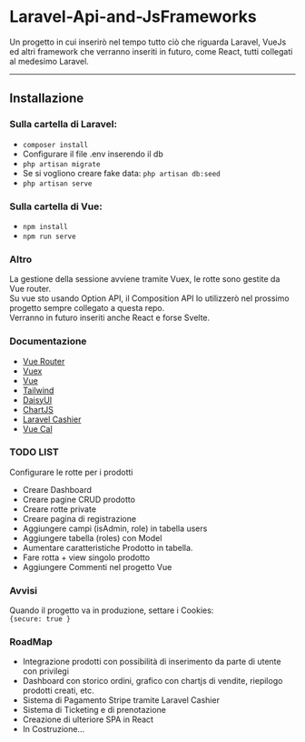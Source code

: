 # Laravel-Api-and-JsFrameworks

Un progetto in cui inserirò nel tempo tutto ciò che riguarda Laravel, VueJs ed altri framework che verranno inseriti in futuro, 
come React, tutti collegati al medesimo Laravel.

---

## Installazione

### Sulla cartella di Laravel: 

- `composer install`
- Configurare il file .env inserendo il db
- `php artisan migrate`
- Se si vogliono creare fake data: `php artisan db:seed`
- `php artisan serve`

### Sulla cartella di Vue:
- `npm install`
- `npm run serve`

### Altro
La gestione della sessione avviene tramite Vuex, le rotte sono gestite da Vue router.\
Su vue sto usando Option API, il Composition API lo utilizzerò nel prossimo progetto sempre collegato a questa repo. \
Verranno in futuro inseriti anche React e forse Svelte.

### Documentazione

- [Vue Router](https://router.vuejs.org/)
- [Vuex](https://vuex.vuejs.org/)
- [Vue](https://vuejs.org/)
- [Tailwind](https://tailwindcss.com/)
- [DaisyUI](https://daisyui.com/)
- [ChartJS](https://www.chartjs.org/docs/latest/)
- [Laravel Cashier](https://laravel.com/docs/9.x/billing)
- [Vue Cal](https://antoniandre.github.io/vue-cal/)

### TODO LIST
Configurare le rotte per i prodotti
- Creare Dashboard
- Creare pagine CRUD prodotto
- Creare rotte private
- Creare pagina di registrazione
- Aggiungere campi (isAdmin, role) in tabella users
- Aggiungere tabella (roles) con Model
- Aumentare caratteristiche Prodotto in tabella.
- Fare rotta + view singolo prodotto 
- Aggiungere Commenti nel progetto Vue

### Avvisi
Quando il progetto va in produzione, settare i Cookies: \
`{secure: true }`
### RoadMap
- Integrazione prodotti con possibilità di inserimento da parte di utente con privilegi
- Dashboard con storico ordini, grafico con chartjs di vendite, riepilogo prodotti creati, etc.
- Sistema di Pagamento Stripe tramite Laravel Cashier
- Sistema di Ticketing e di prenotazione
- Creazione di ulteriore SPA in React
- In Costruzione...

